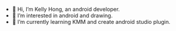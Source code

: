 - 👋 Hi, I’m Kelly Hong, an android developer.
- 👀 I’m interested in android and drawing.
- 🌱 I’m currently learning KMM and create android studio plugin. 

<!---
boxjellyfisha/boxjellyfisha is a ✨ special ✨ repository because its `README.md` (this file) appears on your GitHub profile.
You can click the Preview link to take a look at your changes.
--->
